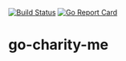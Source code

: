 [![Build Status](https://travis-ci.com/hadv/go-charity-me.svg?branch=master)](https://travis-ci.com/hadv/go-charity-me) [![Go Report Card](https://goreportcard.com/badge/github.com/hadv/go-charity-me)](https://goreportcard.com/report/github.com/hadv/go-charity-me)

# go-charity-me
